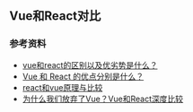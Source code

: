 ## Vue和React对比


### 参考资料
- [vue和react的区别以及优劣势是什么？](https://zhuanlan.zhihu.com/p/429988422)
- [Vue 和 React 的优点分别是什么？](https://www.zhihu.com/question/301860721/answer/724759264)
- [react和vue原理与比较](https://blog.csdn.net/m0_64033183/article/details/122478957)
- [为什么我们放弃了Vue？Vue和React深度比较](https://blog.csdn.net/x275920/article/details/124278455)